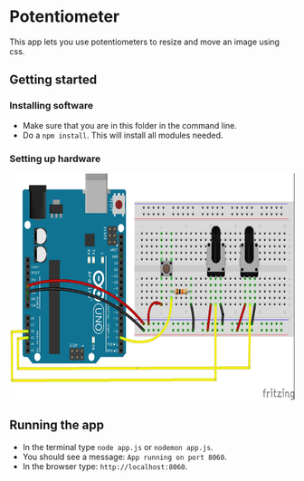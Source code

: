 # Potentiometer
This app lets you use potentiometers to resize and move an image using css.

## Getting started
### Installing software
* Make sure that you are in this folder in the command line.
* Do a `npm install`. This will install all modules needed.

### Setting up hardware
<img src="./public/img/button_bb.jpg" height="400px"/>

## Running the app
* In the terminal type `node app.js` or `nodemon app.js`.
* You should see a message: `App running on port 8060`.
* In the browser type: `http://localhost:8060`.
